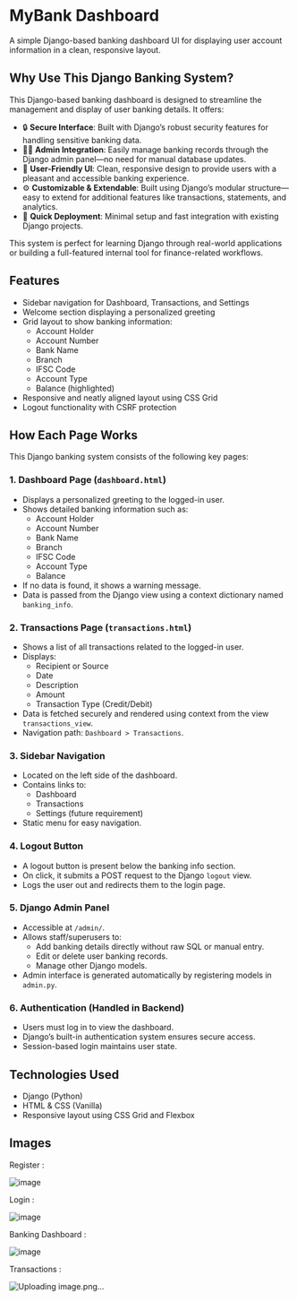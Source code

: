 # MyBank Dashboard

A simple Django-based banking dashboard UI for displaying user account information in a clean, responsive layout.

## Why Use This Django Banking System?

This Django-based banking dashboard is designed to streamline the management and display of user banking details. It offers:

- 🔒 **Secure Interface**: Built with Django’s robust security features for handling sensitive banking data.
- 🧑‍💻 **Admin Integration**: Easily manage banking records through the Django admin panel—no need for manual database updates.
- 🎨 **User-Friendly UI**: Clean, responsive design to provide users with a pleasant and accessible banking experience.
- ⚙️ **Customizable & Extendable**: Built using Django’s modular structure—easy to extend for additional features like transactions, statements, and analytics.
- 🚀 **Quick Deployment**: Minimal setup and fast integration with existing Django projects.

This system is perfect for learning Django through real-world applications or building a full-featured internal tool for finance-related workflows.

## Features

- Sidebar navigation for Dashboard, Transactions, and Settings
- Welcome section displaying a personalized greeting
- Grid layout to show banking information:
  - Account Holder
  - Account Number
  - Bank Name
  - Branch
  - IFSC Code
  - Account Type
  - Balance (highlighted)
- Responsive and neatly aligned layout using CSS Grid
- Logout functionality with CSRF protection

## How Each Page Works

This Django banking system consists of the following key pages:

### 1. **Dashboard Page (`dashboard.html`)**
- Displays a personalized greeting to the logged-in user.
- Shows detailed banking information such as:
  - Account Holder
  - Account Number
  - Bank Name
  - Branch
  - IFSC Code
  - Account Type
  - Balance
- If no data is found, it shows a warning message.
- Data is passed from the Django view using a context dictionary named `banking_info`.

### 2. **Transactions Page (`transactions.html`)**
- Shows a list of all transactions related to the logged-in user.
- Displays:
  - Recipient or Source
  - Date
  - Description
  - Amount
  - Transaction Type (Credit/Debit)
- Data is fetched securely and rendered using context from the view `transactions_view`.
- Navigation path: `Dashboard > Transactions`.

### 3. **Sidebar Navigation**
- Located on the left side of the dashboard.
- Contains links to:
  - Dashboard
  - Transactions
  - Settings (future requirement)
- Static menu for easy navigation.

### 4. **Logout Button**
- A logout button is present below the banking info section.
- On click, it submits a POST request to the Django `logout` view.
- Logs the user out and redirects them to the login page.

### 5. **Django Admin Panel**
- Accessible at `/admin/`.
- Allows staff/superusers to:
  - Add banking details directly without raw SQL or manual entry.
  - Edit or delete user banking records.
  - Manage other Django models.
- Admin interface is generated automatically by registering models in `admin.py`.

### 6. **Authentication (Handled in Backend)**
- Users must log in to view the dashboard.  
- Django’s built-in authentication system ensures secure access.
- Session-based login maintains user state.

## Technologies Used

- Django (Python)
- HTML & CSS (Vanilla)
- Responsive layout using CSS Grid and Flexbox

## Images

Register :

![image](https://github.com/user-attachments/assets/d839d6d4-7d3f-4953-98fc-2794dd558abf)

Login :

![image](https://github.com/user-attachments/assets/a219f752-7e06-4f8f-a37c-d896fa194a80)

Banking Dashboard :

![image](https://github.com/user-attachments/assets/50fe2dde-dc4d-4eba-8239-1aa7251e029a)

Transactions :

![Uploading image.png…]()





